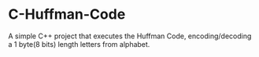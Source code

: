 # C-Huffman-Code

A simple C++ project that executes the Huffman Code, encoding/decoding a 1 
byte(8 bits) length letters from alphabet.

